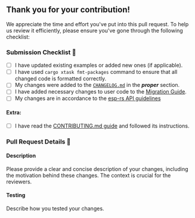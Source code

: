 ## Thank you for your contribution!

We appreciate the time and effort you've put into this pull request.
To help us review it efficiently, please ensure you've gone through the following checklist:

### Submission Checklist 📝
- [ ] I have updated existing examples or added new ones (if applicable).
- [ ] I have used `cargo xtask fmt-packages` command to ensure that all changed code is formatted correctly.
- [ ] My changes were added to the [`CHANGELOG.md`](https://github.com/esp-rs/esp-hal/blob/main/esp-hal/CHANGELOG.md) in the **_proper_** section.
- [ ] I have added necessary changes to user code to the [Migration Guide](https://github.com/esp-rs/esp-hal/blob/main/esp-hal/MIGRATING-0.21.md).
- [ ] My changes are in accordance to the [esp-rs API guidelines](https://github.com/esp-rs/esp-hal/blob/main/documentation/API-GUIDELINES.md)

#### Extra:
- [ ] I have read the [CONTRIBUTING.md guide](https://github.com/esp-rs/esp-hal/blob/main/documentation/CONTRIBUTING.md) and followed its instructions.

### Pull Request Details 📖

#### Description
Please provide a clear and concise description of your changes, including the motivation behind these changes. The context is crucial for the reviewers.

#### Testing
Describe how you tested your changes.
